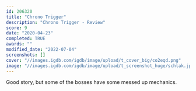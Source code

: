 ```yaml
---
id: 206320
title: "Chrono Trigger"
description: "Chrono Trigger - Review"
score: 9
date: "2020-04-23"
completed: TRUE
awards: ""
modified_date: "2022-07-04"
screenshots: []
cover: "//images.igdb.com/igdb/image/upload/t_cover_big/co2eqd.png"
image: "//images.igdb.com/igdb/image/upload/t_screenshot_huge/schlak.jpg"
---
```

Good story, but some of the bosses have some messed up mechanics.